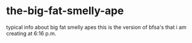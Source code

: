 # the-big-fat-smelly-ape
typical info about big fat smelly apes
this is the version of bfsa's that i am creating at 6:16 p.m. 
